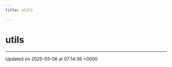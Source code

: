 ```yaml
---
title: utils

---
```


# utils








-------------------------------

Updated on 2025-05-06 at 07:14:36 +0000